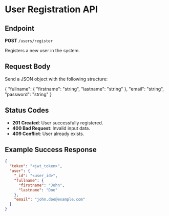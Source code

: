 # User Registration API

## Endpoint

**POST** `/users/register`

Registers a new user in the system.

## Request Body

<!--
This section of the README.md provides instructions for sending a JSON object.
It specifies the required structure for the JSON payload, which is likely used for API requests or data exchange in the Uber Clone Backend project.
-->
Send a JSON object with the following structure:

{
  "fullname": {
    "firstname": "string",
    "lastname": "string"
  },
  "email": "string",
  "password": "string"
}

## Status Codes

- **201 Created**: User successfully registered.
- **400 Bad Request**: Invalid input data.
- **409 Conflict**: User already exists.

## Example Success Response

```json
{
  "token": "<jwt_token>",
  "user": {
    "_id": "<user_id>",
    "fullname": {
      "firstname": "John",
      "lastname": "Doe"
    },
    "email": "john.doe@example.com"
  }
}
```